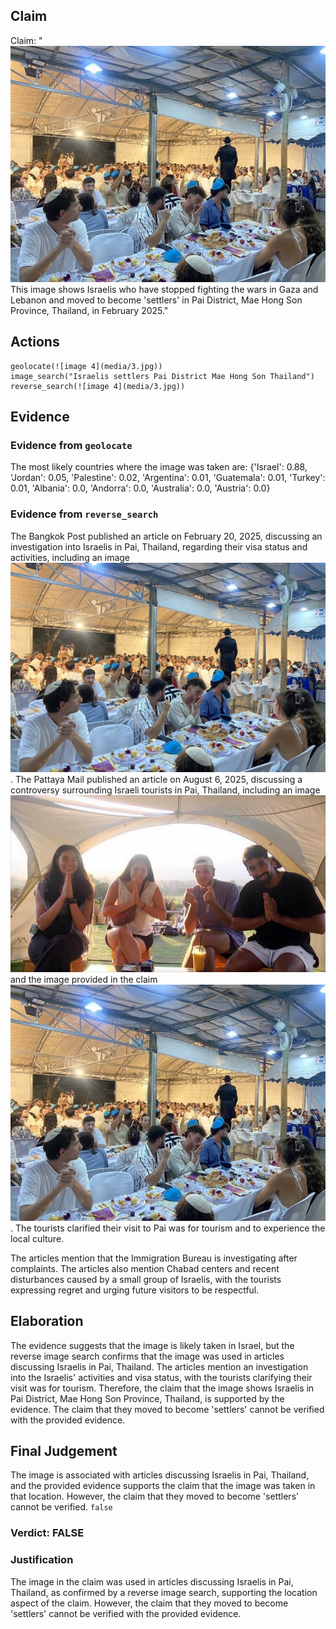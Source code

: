 ## Claim
Claim: "![image 4](media/3.jpg) This image shows Israelis who have stopped fighting the wars in Gaza and Lebanon and moved to become 'settlers' in Pai District, Mae Hong Son Province, Thailand, in February 2025."

## Actions
```
geolocate(![image 4](media/3.jpg))
image_search("Israelis settlers Pai District Mae Hong Son Thailand")
reverse_search(![image 4](media/3.jpg))
```

## Evidence
### Evidence from `geolocate`
The most likely countries where the image was taken are: {'Israel': 0.88, 'Jordan': 0.05, 'Palestine': 0.02, 'Argentina': 0.01, 'Guatemala': 0.01, 'Turkey': 0.01, 'Albania': 0.0, 'Andorra': 0.0, 'Australia': 0.0, 'Austria': 0.0}

### Evidence from `reverse_search`
The Bangkok Post published an article on February 20, 2025, discussing an investigation into Israelis in Pai, Thailand, regarding their visa status and activities, including an image ![image 3459](media/2025-08-06_14-14-1754489692-450780.jpg)
. The Pattaya Mail published an article on August 6, 2025, discussing a controversy surrounding Israeli tourists in Pai, Thailand, including an image ![image 3463](media/2025-08-06_14-15-1754489710-322686.jpg)
and the image provided in the claim ![image 4](media/3.jpg)
. The tourists clarified their visit to Pai was for tourism and to experience the local culture.

The articles mention that the Immigration Bureau is investigating after complaints. The articles also mention Chabad centers and recent disturbances caused by a small group of Israelis, with the tourists expressing regret and urging future visitors to be respectful.


## Elaboration
The evidence suggests that the image is likely taken in Israel, but the reverse image search confirms that the image was used in articles discussing Israelis in Pai, Thailand. The articles mention an investigation into the Israelis' activities and visa status, with the tourists clarifying their visit was for tourism. Therefore, the claim that the image shows Israelis in Pai District, Mae Hong Son Province, Thailand, is supported by the evidence. The claim that they moved to become 'settlers' cannot be verified with the provided evidence.


## Final Judgement
The image is associated with articles discussing Israelis in Pai, Thailand, and the provided evidence supports the claim that the image was taken in that location. However, the claim that they moved to become 'settlers' cannot be verified. `false`

### Verdict: FALSE

### Justification
The image in the claim was used in articles discussing Israelis in Pai, Thailand, as confirmed by a reverse image search, supporting the location aspect of the claim. However, the claim that they moved to become 'settlers' cannot be verified with the provided evidence.
